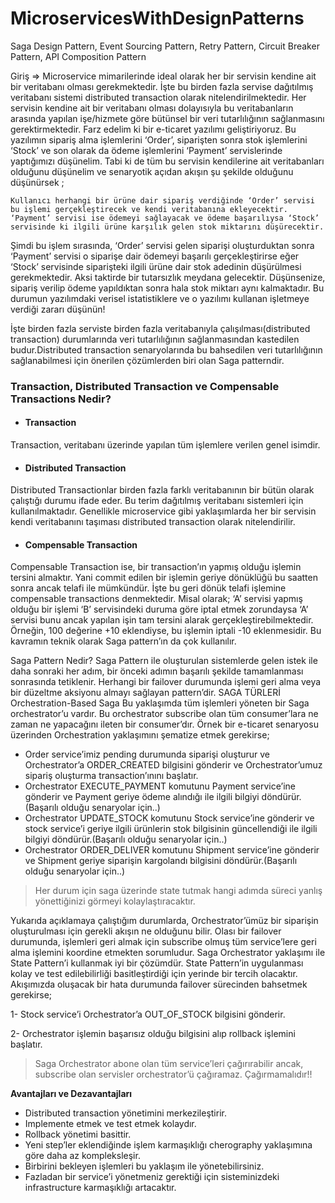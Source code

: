 # MicroservicesWithDesignPatterns
Saga Design Pattern, Event Sourcing Pattern, Retry Pattern, Circuit Breaker Pattern, API Composition Pattern

Giriş => 
Microservice mimarilerinde ideal olarak her bir servisin kendine ait bir veritabanı olması gerekmektedir. İşte bu birden fazla servise dağıtılmış veritabanı sistemi distributed transaction olarak nitelendirilmektedir. Her servisin kendine ait bir veritabanı olması dolayısıyla bu veritabanların arasında yapılan işe/hizmete göre bütünsel bir veri tutarlılığının sağlanmasını gerektirmektedir.
Farz edelim ki bir e-ticaret yazılımı geliştiriyoruz. Bu yazılımın sipariş alma işlemlerini ‘Order’, siparişten sonra stok işlemlerini ‘Stock’ ve son olarak da ödeme işlemlerini ‘Payment’ servislerinde yaptığımızı düşünelim. Tabi ki de tüm bu servisin kendilerine ait veritabanları olduğunu düşünelim ve senaryotik açıdan akışın şu şekilde olduğunu düşünürsek ;

`Kullanıcı herhangi bir ürüne dair sipariş verdiğinde ‘Order’ servisi bu işlemi gerçekleştirecek ve kendi veritabanına ekleyecektir. ‘Payment’ servisi ise ödemeyi sağlayacak ve ödeme başarılıysa ‘Stock’ servisinde ki ilgili ürüne karşılık gelen stok miktarını düşürecektir.`

Şimdi bu işlem sırasında, ‘Order’ servisi gelen siparişi oluşturduktan sonra ‘Payment’ servisi o siparişe dair ödemeyi başarılı gerçekleştirirse eğer ‘Stock’ servisinde siparişteki ilgili ürüne dair stok adedinin düşürülmesi gerekmektedir. Aksi taktirde bir tutarsızlık meydana gelecektir. Düşünsenize, sipariş verilip ödeme yapıldıktan sonra hala stok miktarı aynı kalmaktadır. Bu durumun yazılımdaki verisel istatistiklere ve o yazılımı kullanan işletmeye verdiği zararı düşünün!

İşte  birden fazla serviste birden fazla veritabanıyla çalışılması(distributed transaction) durumlarında veri tutarlılığının sağlanmasından kastedilen budur.Distributed transaction senaryolarında bu bahsedilen veri tutarlılığının sağlanabilmesi için önerilen çözümlerden biri olan Saga patterndir.
### Transaction, Distributed Transaction ve Compensable Transactions Nedir?
* #### Transaction
Transaction, veritabanı üzerinde yapılan tüm işlemlere verilen genel isimdir.
* #### Distributed Transaction
Distributed Transactionlar birden fazla farklı veritabanının bir bütün olarak çalıştığı durumu ifade eder. Bu terim dağıtılmış veritabanı sistemleri için kullanılmaktadır.  Genellikle microservice gibi yaklaşımlarda her bir servisin kendi veritabanını taşıması distributed transaction olarak nitelendirilir.
* #### Compensable Transaction
Compensable Transaction ise, bir transaction’ın yapmış olduğu işlemin tersini almaktır. Yani commit edilen bir işlemin geriye dönüklüğü bu saatten sonra ancak telafi ile mümkündür. İşte bu geri dönük telafi işlemine compensable transactions denmektedir. Misal olarak; ‘A’ servisi yapmış olduğu bir işlemi ‘B’ servisindeki duruma göre iptal etmek zorundaysa ‘A’ servisi bunu ancak yapılan işin tam tersini alarak gerçekleştirebilmektedir. Örneğin, 100 değerine +10 eklendiyse, bu işlemin iptali -10 eklenmesidir. Bu kavramın teknik olarak Saga pattern’ın da çok kullanılır.

Saga Pattern Nedir?
Saga Pattern ile oluşturulan sistemlerde gelen istek ile daha sonraki her adım, bir önceki adımın başarılı şekilde tamamlanması sonrasında tetiklenir. Herhangi bir failover durumunda işlemi geri alma veya bir düzeltme aksiyonu almayı sağlayan pattern’dir.
SAGA TÜRLERİ
Orchestration-Based Saga
Bu yaklaşımda tüm işlemleri yöneten bir Saga orchestrator’u vardır. Bu orchestrator subscribe olan tüm consumer’lara ne zaman ne yapacağını ileten bir consumer’dır. Örnek bir e-ticaret senaryosu üzerinden Orchestration yaklaşımını şematize etmek gerekirse;

* Order service’imiz pending durumunda siparişi oluşturur ve Orchestrator’a ORDER_CREATED bilgisini gönderir ve Orchestrator’umuz sipariş oluşturma transaction’ınını başlatır.
* Orchestrator EXECUTE_PAYMENT komutunu Payment service’ine gönderir ve Payment geriye ödeme alındığı ile ilgili bilgiyi döndürür.(Başarılı olduğu senaryolar için..)
* Orchestrator UPDATE_STOCK komutunu Stock service’ine gönderir ve stock service’i geriye ilgili ürünlerin stok bilgisinin güncellendiği ile ilgili bilgiyi döndürür.(Başarılı olduğu senaryolar için..)
* Orchestrator ORDER_DELIVER komutunu Shipment service’ine gönderir ve Shipment geriye siparişin kargolandı bilgisini döndürür.(Başarılı olduğu senaryolar için..)

> Her durum için saga üzerinde state tutmak hangi adımda süreci yanlış yönettiğinizi görmeyi kolaylaştıracaktır.

Yukarıda açıklamaya çalıştığım durumlarda, Orchestrator’ümüz bir siparişin oluşturulması için gerekli akışın ne olduğunu bilir. Olası bir failover durumunda, işlemleri geri almak için subscribe olmuş tüm service’lere geri alma işlemini koordine etmekten sorumludur. Saga Orchestrator yaklaşımı ile State Pattern’i kullanmak iyi bir çözümdür. State Pattern’in uygulanması kolay ve test edilebilirliği basitleştirdiği için yerinde bir tercih olacaktır.
Akışımızda oluşacak bir hata durumunda failover sürecinden bahsetmek gerekirse;

1- Stock service’i Orchestrator’a OUT_OF_STOCK bilgisini gönderir.

2- Orchestrator işlemin başarısız olduğu bilgisini alıp rollback işlemini başlatır.

> Saga Orchestrator abone olan tüm service’leri çağırırabilir ancak, subscribe olan servisler orchestrator’ü çağıramaz. Çağırmamalıdır!!


**Avantajları ve Dezavantajları**

* Distributed transaction yönetimini merkezileştirir.
* Implemente etmek ve test etmek kolaydır.
* Rollback yönetimi basittir.
* Yeni step’ler eklendiğinde işlem karmaşıklığı cherography yaklaşımına göre daha az kompleksleşir.
* Birbirini bekleyen işlemleri bu yaklaşım ile yönetebilirsiniz.
* Fazladan bir service’i yönetmeniz gerektiği için sisteminizdeki infrastructure karmaşıklığı artacaktır.
